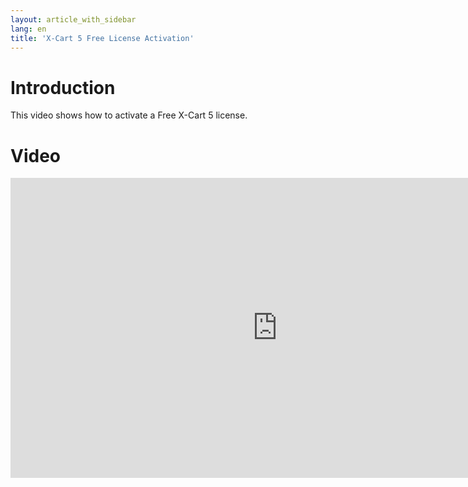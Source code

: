 ```yaml
---
layout: article_with_sidebar
lang: en
title: 'X-Cart 5 Free License Activation'
---
```

# Introduction

This video shows how to activate a Free X-Cart 5 license.

# Video

<iframe class="youtube-player" type="text/html" style="width: 853px; height: 480px" src="http://www.youtube.com/embed/MEncqXpJ8qc" frameborder="0"></iframe>